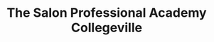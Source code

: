 ---
title: "The Salon Professional Academy Collegeville"
url: /collegeville/the-salon-professional-academy-collegeville/
shop: hairdresser
---